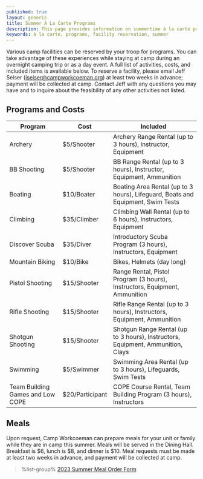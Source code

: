 ```yaml
---
published: true
layout: generic
title: Summer À La Carte Programs
description: This page provides information on summertime à la carte program opportunities at Camp Workcoeman.
keywords: à la carte, programs, facility reservation, summer
---
```


Various camp facilities can be reserved by your troop for programs. You can take advantage of these
experiences while staying at camp during an overnight camping trip or as a day event. A full list of activities,
costs, and included items is available below. To reserve a facility, please email Jeff Seiser
([jseiser@campworkcoeman.org](mailto:jseiser@campworkcoeman.org)) at least two weeks in advance; payment will be collected at camp. Contact Jeff with any questions you may have and to inquire about the feasibility of any other activities not listed.

## Programs and Costs

<table class="table table-hover">
<thead>
  <tr>
    <th>Program</th>
    <th>Cost</th>
    <th>Included</th>
  </tr>
</thead>
<tbody>
  <tr>
    <td>Archery</td>
    <td>$5/Shooter</td>
    <td>Archery Range Rental (up to 3 hours), Instructor, Equipment</td>
  </tr>
  <tr>
    <td>BB Shooting</td>
    <td>$5/Shooter</td>
    <td>BB Range Rental (up to 3 hours), Instructor, Equipment, Ammunition</td>
  </tr>
  <tr>
    <td>Boating</td>
    <td>$10/Boater</td>
    <td>Boating Area Rental (up to 3 hours), Lifeguard, Boats and Equipment, Swim Tests</td>
  </tr>
  <tr>
    <td>Climbing</td>
    <td>$35/Climber</td>
    <td>Climbing Wall Rental (up to 6 hours), Instructors, Equipment</td>
  </tr>
  <tr>
    <td>Discover Scuba</td>
    <td>$35/Diver</td>
    <td>Introductory Scuba Program (3 hours), Instructors, Equipment</td>
  </tr>
  <tr>
    <td>Mountain Biking</td>
    <td>$10/Bike</td>
    <td>Bikes, Helmets (day long)</td>
  </tr>
  <tr>
    <td>Pistol Shooting</td>
    <td>$15/Shooter</td>
    <td>Range Rental, Pistol Program (3 hours), Instructors, Equipment, Ammunition</td>
  </tr>
  <tr>
    <td>Rifle Shooting</td>
    <td>$15/Shooter</td>
    <td>Rifle Range Rental (up to 3 hours), Instructors, Equipment, Ammunition</td>
  </tr>
  <tr>
    <td>Shotgun Shooting</td>
    <td>$15/Shooter</td>
    <td>Shotgun Range Rental (up to 3 hours), Instructors, Equipment, Ammunition, Clays</td>
  </tr>
  <tr>
    <td>Swimming</td>
    <td>$5/Swimmer</td>
    <td>Swimming Area Rental (up to 3 hours), Lifeguards, Swim Tests</td>
  </tr>
  <tr>
    <td>Team Building Games and Low COPE</td>
    <td>$20/Participant</td>
    <td>COPE Course Rental, Team Building Program (3 hours), Instructors</td>
  </tr>
</tbody>
</table>

## Meals

Upon request, Camp Workcoeman can prepare meals for your unit or family while they are in camp this summer. Meals will be served in the Dining Hall. Breakfast is $6, lunch is $8, and dinner is $10. Meal requests must be made at least two weeks in advance, and payment will be collected at camp.

> %list-group%
> <a href="{{ site.url }}/pdf/2023/2023-cw-meal-order-form.pdf" class="list-group-item">2023 Summer Meal Order Form</a>

